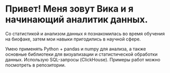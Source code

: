 # Привет! Меня зовут Вика и я начинающий аналитик данных.

Со статистикой и анализом данных я познакомилась во время обучения на биофаке, затем мои навыки пригодились в научной сфере. 

Умею применять Python + pandas и numpy для анализа, а также основные библиотеки для визуализации и статистической обработки данных.
Использую SQL-запросы (ClickHouse). Примеры работ можно посмотреть в репозитории.




<!---
agavictoria/agavictoria is a ✨ special ✨ repository because its `README.md` (this file) appears on your GitHub profile.
You can click the Preview link to take a look at your changes.
--->
